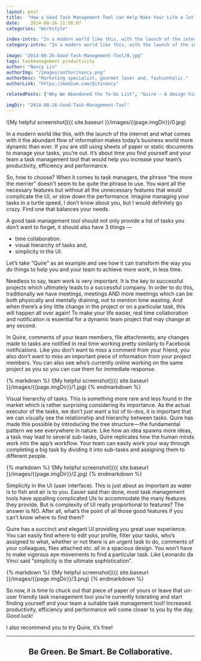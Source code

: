 ```yaml
---
layout: post
title:  "How a Good Task Management Tool can Help Make Your Life a lot Easier!"
date:    2014-08-26 11:58:07
categories: "Workstyle"

index-intro: "In a modern world like this, with the launch of the internet and what comes with it the abundant flow of information makes today’s business world more dynamic than ever. If you are still using sheets of paper or static documents to manage your tasks, you’re out. It’s about time you find yourself and your team a task management tool that would help you increase your team’s productivity, efficiency and performance."
category-intro: "In a modern world like this, with the launch of the internet and what comes with it the abundant flow of information..."

image: "2014-08-26-Good-Task-Management-Tool/0.jpg"
tags: taskmanagement productivity
author: "Nancy Lin"
authorImg: "/images/author/nancy.png"
authorDesc: "Marketing specialist, gourmet lover and, fashionholic."
authorLink: "https://medium.com/@itsnancy"

relatedPosts: ["Why We Abandoned the To-Do List", "Quire — A design hiding complexity in simplicity"]

imgDir: "2014-08-26-Good-Task-Management-Tool"
---
```


![My helpful screenshot]({{ site.baseurl }}/images/{{page.imgDir}}/0.jpg)

In a modern world like this, with the launch of the internet and what comes with it the abundant flow of information makes today’s business world more dynamic than ever. If you are still using sheets of paper or static documents to manage your tasks, you’re out. It’s about time you find yourself and your team a task management tool that would help you increase your team’s productivity, efficiency and performance.

So, how to choose? When it comes to task managers, the phrase “the more the merrier” doesn't seem to be quite the phrase to use. You want all the necessary features but without all the unnecessary features that would complicate the UI, or slow down the performance. Imagine managing your tasks in a turtle speed, I don’t know about you, but I would definitely go crazy. Find one that balances your needs.

A good task management tool should not only provide a list of tasks you don’t want to forget, it should also have 3 things —

* time collaboration.
* visual hierarchy of tasks and,
* simplicity in the UI.

Let’s take “Quire” as an example and see how it can transform the way you do things to help you and your team to achieve more work, in less time.

Needless to say, team work is very important. It is the key to successful projects which ultimately leads to a successful company. In order to do this, traditionally we have meetings, meetings AND more meetings which can be both physically and mentally draining, not to mention time wasting. And when there’s a tiny little change in the project or on a particular task, this will happen all over again! To make your life easier, real time collaboration and notification is essential for a dynamic team project that may change at any second.

In Quire, comments of your team members, file attachments, any changes made to tasks are notified in real time working pretty similarly to Facebook notifications. Like you don’t want to miss a comment from your friend, you also don’t want to miss an important piece of information from your project members. You can also see who’s currently online working on the same project as you so you can cue them for immediate response.

<div style="max-width: 700px; max-height: 408px; margin: 0 auto;">
{% markdown %}
![My helpful screenshot]({{ site.baseurl }}/images/{{page.imgDir}}/1.jpg)
{% endmarkdown %}
</div>

Visual hierarchy of tasks. This is something more rare and less found in the market which is rather surprising considering its importance. As the actual executor of the tasks, we don’t just want a list of to-dos, it is important that we can visually see the relationship and hierarchy between tasks. Quire has made this possible by introducing the tree structure — the fundamental pattern we see everywhere in nature. Like how an idea spawns more ideas, a task may lead to several sub-tasks, Quire replicates how the human minds work into the app’s workflow. Your team can easily work your way through completing a big task by dividing it into sub-tasks and assigning them to different people.

<div style="max-width: 700px; max-height: 572px; margin: 0 auto;">
{% markdown %}
![My helpful screenshot]({{ site.baseurl }}/images/{{page.imgDir}}/2.jpg)
{% endmarkdown %}
</div>

Simplicity in the UI (user interface). This is just about as important as water is to fish and air is to you. Easier said than done, most task management tools have appalling complicated UIs to accommodate the many features they provide. But is complexity of UI really proportional to features? The answer is NO. After all, what’s the point of all those good features if you can’t know where to find them?

Quire has a succinct and elegant UI providing you great user experience. You can easily find where to edit your profile, filter your tasks, who’s assigned to what, whether or not there is an urgent task to do, comments of your colleagues, files attached etc. all in a spacious design. You won’t have to make vigorous eye movements to find a particular task. Like Leonardo da Vinci said “simplicity is the ultimate sophistication”.

<div style="max-width: 700px; max-height: 448px; margin: 0 auto;">
{% markdown %}
![My helpful screenshot]({{ site.baseurl }}/images/{{page.imgDir}}/3.png)
{% endmarkdown %}
</div>

So now, it is time to chuck out that piece of paper of yours or leave that un-user friendly task management tool you’re currently tolerating and start finding yourself and your team a suitable task management tool! Increased productivity, efficiency and performance will come closer to you by the day. Good luck!

I also recommend you to try Quire, it’s free!

---

## <div style="text-align:center;">Be Green. Be Smart. Be Collaborative.<div>

[jekyll]:      http://jekyllrb.com
[jekyll-gh]:   https://github.com/jekyll/jekyll
[jekyll-help]: https://github.com/jekyll/jekyll-help
